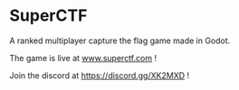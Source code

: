 # SuperCTF
A ranked multiplayer capture the flag game made in Godot.

The game is live at www.superctf.com !

Join the discord at https://discord.gg/XK2MXD !
